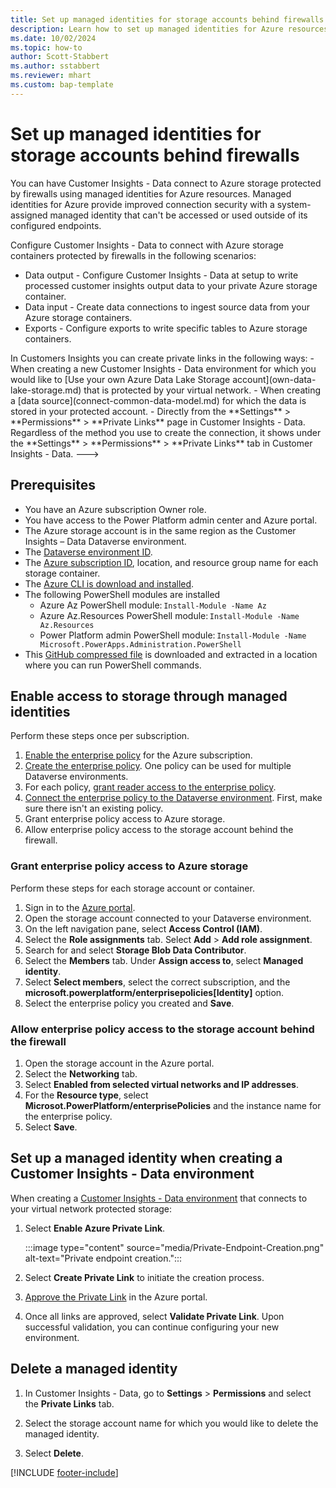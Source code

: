 ```yaml
---
title: Set up managed identities for storage accounts behind firewalls
description: Learn how to set up managed identities for Azure resources to connect your Data Lake Storage behind firewalls.
ms.date: 10/02/2024
ms.topic: how-to
author: Scott-Stabbert
ms.author: sstabbert
ms.reviewer: mhart
ms.custom: bap-template
---
```


# Set up managed identities for storage accounts behind firewalls

You can have Customer Insights - Data connect to Azure storage protected by firewalls using managed identities for Azure resources. Managed identities for Azure provide improved connection security with a system-assigned managed identity that can't be accessed or used outside of its configured endpoints.

Configure Customer Insights - Data to connect with Azure storage containers protected by firewalls in the following scenarios:

- Data output - Configure Customer Insights - Data at setup to write processed customer insights output data to your private Azure storage container.
- Data input - Create data connections to ingest source data from your Azure storage containers.
- Exports - Configure exports to write specific tables to Azure storage containers.

<!--->
In Customers Insights you can create private links in the following ways:

- When creating a new Customer Insights - Data environment for which you would like to [Use your own Azure Data Lake Storage account](own-data-lake-storage.md) that is protected by your virtual network.
- When creating a [data source](connect-common-data-model.md) for which the data is stored in your protected account.
- Directly from the **Settings** > **Permissions** > **Private Links** page in Customer Insights - Data.

Regardless of the method you use to create the connection, it shows under the **Settings** > **Permissions** > **Private Links** tab in Customer Insights - Data.
--->
## Prerequisites

- You have an Azure subscription Owner role.
- You have access to the Power Platform admin center and Azure portal.
- The Azure storage account is in the same region as the Customer Insights – Data Dataverse environment.
- The [Dataverse environment ID](/power-platform/admin/determine-org-id-name#find-your-environment-and-organization-id).
- The [Azure subscription ID](/azure/azure-portal/get-subscription-tenant-id), location, and resource group name for each storage container.
- The [Azure CLI is download and installed](https://aka.ms/InstallAzureCliWindows).
- The following PowerShell modules are installed
  - Azure Az PowerShell module: `Install-Module -Name Az`
  - Azure Az.Resources PowerShell module: `Install-Module -Name Az.Resources`
  - Power Platform admin PowerShell module: `Install-Module -Name Microsoft.PowerApps.Administration.PowerShell`
- This [GitHub compressed file](https://github.com/microsoft/PowerApps-Samples/blob/master/powershell/managed-identities/Common.zip) is downloaded and extracted in a location where you can run PowerShell commands.

## Enable access to storage through managed identities

Perform these steps once per subscription.

1. [Enable the enterprise policy](/power-apps/maker/data-platform/azure-synapse-link-msi#enable-enterprise-policy-for-the-selected-azure-subscription) for the Azure subscription.
1. [Create the enterprise policy](/power-apps/maker/data-platform/azure-synapse-link-msi#create-enterprise-policy). One policy can be used for multiple Dataverse environments.
1. For each policy, [grant reader access to the enterprise policy](/power-apps/maker/data-platform/azure-synapse-link-msi#grant-reader-access-to-the-enterprise-policy-via-azure).
1. [Connect the enterprise policy to the Dataverse environment](/power-apps/maker/data-platform/azure-synapse-link-msi#connect-enterprise-policy-to-dataverse-environment). First, make sure there isn't an existing policy.
1. Grant enterprise policy access to Azure storage.
1. Allow enterprise policy access to the storage account behind the firewall.

### Grant enterprise policy access to Azure storage

Perform these steps for each storage account or container.

1. Sign in to the [Azure portal](https://portal.azure.com/).
1. Open the storage account connected to your Dataverse environment.
1. On the left navigation pane, select **Access Control (IAM)**.
1. Select the **Role assignments** tab. Select **Add** > **Add role assignment**.
1. Search for and select **Storage Blob Data Contributor**.
1. Select the **Members** tab. Under **Assign access to**, select **Managed identity**.
1. Select **Select members**, select the correct subscription, and the **microsoft.powerplatform/enterprisepolicies[Identity]** option.
1. Select the enterprise policy you created and **Save**.

### Allow enterprise policy access to the storage account behind the firewall

1. Open the storage account in the Azure portal.
1. Select the **Networking** tab.
1. Select **Enabled from selected virtual networks and IP addresses**.
1. For the **Resource type**, select **Microsot.PowerPlatform/enterprisePolicies** and the instance name for the enterprise policy.
1. Select **Save**.

<!--- Has this been updated? --->
## Set up a managed identity when creating a Customer Insights - Data environment

When creating a [Customer Insights - Data environment](create-environment.md) that connects to your virtual network protected storage:

1. Select **Enable Azure Private Link**.

   :::image type="content" source="media/Private-Endpoint-Creation.png" alt-text="Private endpoint creation.":::

1. Select **Create Private Link** to initiate the creation process.

1. [Approve the Private Link](#approve-your-private-link-in-the-azure-portal) in the Azure portal.

1. Once all links are approved, select **Validate Private Link**. Upon successful validation, you can continue configuring your new environment.

## Delete a managed identity

1. In Customer Insights - Data, go to **Settings** > **Permissions** and select the **Private Links** tab.

1. Select the storage account name for which you would like to delete the managed identity.

1. Select **Delete**.

[!INCLUDE [footer-include](includes/footer-banner.md)]
